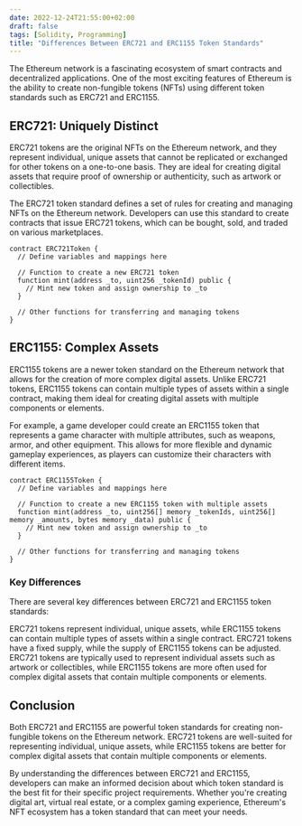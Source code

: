 ```yaml
---
date: 2022-12-24T21:55:00+02:00
draft: false
tags: [Solidity, Programming]
title: "Differences Between ERC721 and ERC1155 Token Standards"
---
```


The Ethereum network is a fascinating ecosystem of smart contracts and decentralized applications. One of the most exciting features of Ethereum is the ability to create non-fungible tokens (NFTs) using different token standards such as ERC721 and ERC1155.

## ERC721: Uniquely Distinct
ERC721 tokens are the original NFTs on the Ethereum network, and they represent individual, unique assets that cannot be replicated or exchanged for other tokens on a one-to-one basis. They are ideal for creating digital assets that require proof of ownership or authenticity, such as artwork or collectibles.

The ERC721 token standard defines a set of rules for creating and managing NFTs on the Ethereum network. Developers can use this standard to create contracts that issue ERC721 tokens, which can be bought, sold, and traded on various marketplaces.

```solidity
contract ERC721Token {
  // Define variables and mappings here

  // Function to create a new ERC721 token
  function mint(address _to, uint256 _tokenId) public {
    // Mint new token and assign ownership to _to
  }

  // Other functions for transferring and managing tokens
}
```

## ERC1155: Complex Assets
ERC1155 tokens are a newer token standard on the Ethereum network that allows for the creation of more complex digital assets. Unlike ERC721 tokens, ERC1155 tokens can contain multiple types of assets within a single contract, making them ideal for creating digital assets with multiple components or elements.

For example, a game developer could create an ERC1155 token that represents a game character with multiple attributes, such as weapons, armor, and other equipment. This allows for more flexible and dynamic gameplay experiences, as players can customize their characters with different items.

```solidity
contract ERC1155Token {
  // Define variables and mappings here

  // Function to create a new ERC1155 token with multiple assets
  function mint(address _to, uint256[] memory _tokenIds, uint256[] memory _amounts, bytes memory _data) public {
    // Mint new token and assign ownership to _to
  }

  // Other functions for transferring and managing tokens
}
```
### Key Differences
There are several key differences between ERC721 and ERC1155 token standards:

ERC721 tokens represent individual, unique assets, while ERC1155 tokens can contain multiple types of assets within a single contract.
ERC721 tokens have a fixed supply, while the supply of ERC1155 tokens can be adjusted.
ERC721 tokens are typically used to represent individual assets such as artwork or collectibles, while ERC1155 tokens are more often used for complex digital assets that contain multiple components or elements.


## Conclusion
Both ERC721 and ERC1155 are powerful token standards for creating non-fungible tokens on the Ethereum network. ERC721 tokens are well-suited for representing individual, unique assets, while ERC1155 tokens are better for complex digital assets that contain multiple components or elements.

By understanding the differences between ERC721 and ERC1155, developers can make an informed decision about which token standard is the best fit for their specific project requirements. Whether you're creating digital art, virtual real estate, or a complex gaming experience, Ethereum's NFT ecosystem has a token standard that can meet your needs.